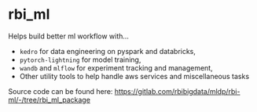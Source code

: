 # rbi_ml

Helps build better ml workflow with...   
* `kedro` for data engineering on pyspark and databricks,  
* `pytorch-lightning` for model training,  
* `wandb` and `mlflow` for experiment tracking and management,  
* Other utility tools to help handle aws services and miscellaneous tasks

Source code can be found here: https://gitlab.com/rbibigdata/mldp/rbi-ml/-/tree/rbi_ml_package